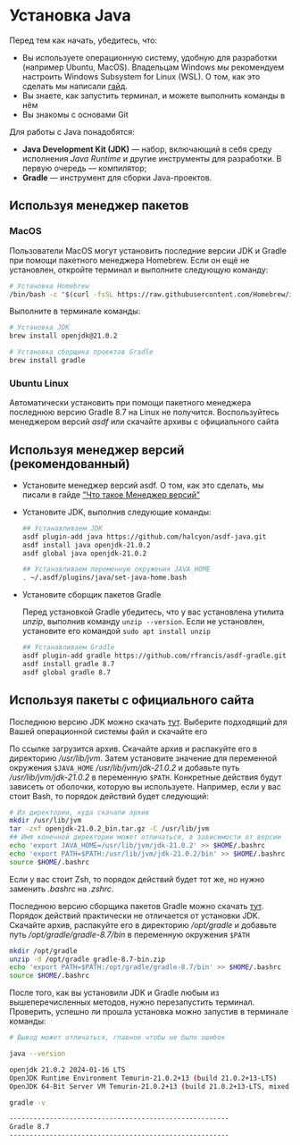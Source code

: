 # Установка Java

Перед тем как начать, убедитесь, что:

* Вы используете операционную систему, удобную для разработки (например Ubuntu, MacOS). Владельцам Windows мы рекомендуем настроить Windows Subsystem for Linux (WSL). О том, как это сделать мы написали [гайд](https://ru.hexlet.io/blog/posts/ubuntu-linux-in-windows).
* Вы знаете, как запустить терминал, и можете выполнить команды в нём
* Вы знакомы с основами Git

Для работы с Java понадобятся:

* **Java Development Kit (JDK)** — набор, включающий в себя среду исполнения *Java Runtime* и другие инструменты для разработки. В первую очередь — компилятор;
* **Gradle** — инструмент для сборки Java-проектов.

## Используя менеджер пакетов

### MacOS

Пользователи MacOS могут установить последние версии JDK и Gradle при помощи пакетного менеджера Homebrew. Если он ещё не установлен, откройте терминал и выполните следующую команду:

```bash
# Установка Homebrew
/bin/bash -c "$(curl -fsSL https://raw.githubusercontent.com/Homebrew/install/HEAD/install.sh)"
```

Выполните в терминале команды:

```bash
# Установка JDK
brew install openjdk@21.0.2

# Установка сборщика проектов Gradle
brew install gradle
```

### Ubuntu Linux

Автоматически установить при помощи пакетного менеджера последнюю версию Gradle 8.7 на Linux не получится. Воспользуйтесь менеджером версий *asdf* или скачайте архивы с официального сайта

## Используя менеджер версий (рекомендованный)

* Установите менеджер версий asdf. О том, как это сделать, мы писали в гайде ["Что такое Менеджер версий"](https://ru.hexlet.io/blog/posts/version-managers)
* Установите JDK, выполнив следующие команды:

    ```bash
    ## Устанавливаем JDK
    asdf plugin-add java https://github.com/halcyon/asdf-java.git
    asdf install java openjdk-21.0.2
    asdf global java openjdk-21.0.2

    ## Устанавливаем переменную окружения JAVA_HOME
    . ~/.asdf/plugins/java/set-java-home.bash
    ```

* Установите сборщик пакетов Gradle

    Перед установкой Gradle убедитесь, что у вас установлена утилита *unzip*, выполнив команду `unzip --version`. Если не установлен, установите его командой `sudo apt install unzip`

    ```bash
    ## Устанавливаем Gradle
    asdf plugin-add gradle https://github.com/rfrancis/asdf-gradle.git
    asdf install gradle 8.7
    asdf global gradle 8.7
    ```

## Используя пакеты с официального сайта

Последнюю версию JDK можно скачать [тут](https://adoptium.net/temurin/releases/?version=21). Выберите подходящий для Вашей операционной системы файл и скачайте его

По ссылке загрузится архив. Скачайте архив и распакуйте его в директорию */usr/lib/jvm*. Затем установите значение для переменной окружения `$JAVA_HOME` */usr/lib/jvm/jdk-21.0.2* и добавьте путь */usr/lib/jvm/jdk-21.0.2* в переменную `$PATH`. Конкретные действия будут зависеть от оболочки, которую вы используете. Например, если у вас стоит Bash, то порядок действий будет следующий:

```bash
# Из директории, куда скачали архив
mkdir /usr/lib/jvm
tar -zxf openjdk-21.0.2_bin.tar.gz -С /usr/lib/jvm
## Имя конечной директории может отличаться, в зависимости от версии
echo 'export JAVA_HOME=/usr/lib/jvm/jdk-21.0.2' >> $HOME/.bashrc
echo 'export PATH=$PATH:/usr/lib/jvm/jdk-21.0.2/bin' >> $HOME/.bashrc
source $HOME/.bashrc
```

Если у вас стоит Zsh, то порядок действий будет тот же, но нужно заменить *.bashrc* на *.zshrc*.

Последнюю версию сборщика пакетов Gradle можно скачать [тут](https://gradle.org/releases/). Порядок действий практически не отличается от установки JDK. Скачайте архив, распакуйте его в директорию */opt/gradle* и добавьте путь */opt/gradle/gradle-8.7/bin* в переменную окружения `$PATH`

```bash
mkdir /opt/gradle
unzip -d /opt/gradle gradle-8.7-bin.zip
echo 'export PATH=$PATH:/opt/gradle/gradle-8.7/bin' >> $HOME/.bashrc
source $HOME/.bashrc
```

После того, как вы установили JDK и Gradle любым из вышеперечисленных методов, нужно перезапустить терминал. Проверить, успешно ли прошла установка можно запустив в терминале команды:

```bash
# Вывод может отличаться, главное чтобы не было ошибок

java --version

openjdk 21.0.2 2024-01-16 LTS
OpenJDK Runtime Environment Temurin-21.0.2+13 (build 21.0.2+13-LTS)
OpenJDK 64-Bit Server VM Temurin-21.0.2+13 (build 21.0.2+13-LTS, mixed mode, sharing)

gradle -v

-------------------------------------------------------
Gradle 8.7
-------------------------------------------------------
```
